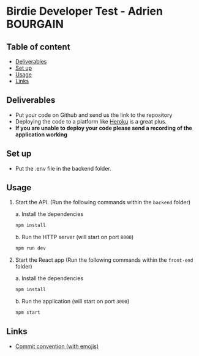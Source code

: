 # Birdie Developer Test - Adrien BOURGAIN

## Table of content
* [Deliverables](#deliverables)
* [Set up](#set-up)
* [Usage](#usage)
* [Links](#links)

## Deliverables

- Put your code on Github and send us the link to the repository
- Deploying the code to a platform like [Heroku](https://heroku.com) is a great plus.
- **If you are unable to deploy your code please send a recording of the application working**

## Set up

* Put the .env file in the backend folder.

## Usage

1. Start the API. (Run the following commands within the `backend` folder)

   a. Install the dependencies

   ```bash
   npm install
   ```

   b. Run the HTTP server (will start on port `8000`)

   ```bash
   npm run dev
   ```

2. Start the React app  (Run the following commands within the `front-end` folder)

    a. Install the dependencies

   ```bash
   npm install
   ```

   b. Run the application (will start on port `3000`)

   ```bash
   npm start
   ```
## Links

* [Commit convention (with emojis)](https://github.com/kazupon/git-commit-message-convention/blob/master/README.md)
